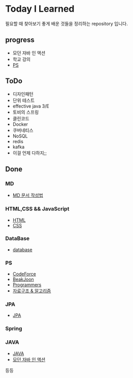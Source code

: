 # Today I Learned
필요할 때 찾아보기 좋게 
배운 것들을 정리하는 repository 입니다.

## progress
* 모던 자바 인 액션
* 학교 강의
* [PS](https://github.com/yhsim98/PS-)

## ToDo
* 디자인패턴
* 단위 테스트
* effective java 3/E
* 토비의 스프링
* 클린코드
* Docker
* 쿠버네티스
* NoSQL
* redis
* kafka
* 이걸 언제 다하지;;


## Done
### MD 
* [MD 문서 작성법](https://gist.github.com/ihoneymon/652be052a0727ad59601)
### HTML,CSS && JavaScript 
* [HTML](https://github.com/yonghyeonsim/TIL/tree/master/HTML)
* [CSS](https://github.com/yonghyeonsim/TIL/tree/master/CSS)
### DataBase
* [database](https://github.com/yhsim98/TIL/tree/master/DataBase)
### PS 
* [CodeForce](https://github.com/yonghyeonsim/PS-/tree/master/Codeforce)
* [BeakJoon](https://github.com/yonghyeonsim/PS-/tree/master/BaekJoon)
* [Programmers](https://github.com/yhsim98/PS-/tree/master/Programmers)
* [자료구조 & 알고리즘](https://github.com/yhsim98/TIL/tree/master/%EC%9E%90%EB%A3%8C%EA%B5%AC%EC%A1%B0%20%26%20%EC%95%8C%EA%B3%A0%EB%A6%AC%EC%A6%98)
### JPA
* [JPA](https://github.com/yhsim98/TIL/tree/master/JPA)
### Spring
### JAVA
* [JAVA]()
* [모던 자바 인 액션]()



등등